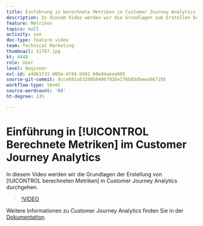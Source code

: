 ```yaml
---
title: Einführung in berechnete Metriken in Customer Journey Analytics
description: In diesem Video werden wir die Grundlagen zum Erstellen berechneter Metriken im Customer Journey Analytics Adobe durchgehen.
feature: Metriken
topics: null
activity: use
doc-type: feature video
team: Technical Marketing
thumbnail: 31787.jpg
kt: 4448
role: User
level: Beginner
exl-id: a44b1f31-005e-4f44-b941-60e44aeea605
source-git-commit: dcce691a53200504967926e176b85dbeea667195
workflow-type: tm+mt
source-wordcount: '68'
ht-degree: 13%

---
```


# Einführung in [!UICONTROL Berechnete Metriken] im Customer Journey Analytics

In diesem Video werden wir die Grundlagen der Erstellung von [!UICONTROL berechneten Metriken] in Customer Journey Analytics durchgehen.

>[!VIDEO](https://video.tv.adobe.com/v/31787/?quality=12)

Weitere Informationen zu Customer Journey Analytics finden Sie in der [Dokumentation](https://docs.adobe.com/content/help/de-DE/analytics-platform/using/cja-landing.html).
